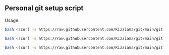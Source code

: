 ## Personal git setup script

Usage:
```bash
bash <(curl -s https://raw.githubusercontent.com/Kizziama/git/main/git)
```

```bash
bash <(curl -s https://raw.githubusercontent.com/Kizziama/git/main/git) creds
```

```bash
bash <(curl -s https://raw.githubusercontent.com/Kizziama/git/main/git) gpg
```
